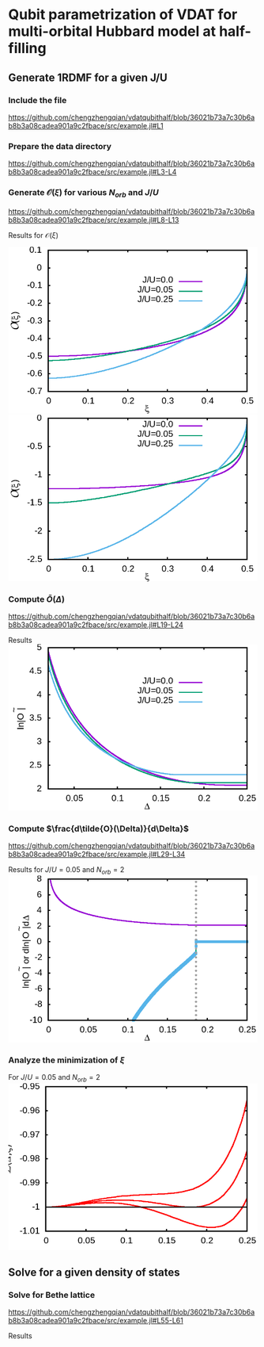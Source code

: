 # Qubit parametrization of VDAT for multi-orbital Hubbard model at half-filling

## Generate 1RDMF for a given J/U

### Include the file
https://github.com/chengzhengqian/vdatqubithalf/blob/36021b73a7c30b6ab8b3a08cadea901a9c2fbace/src/example.jl#L1

### Prepare the data directory 
https://github.com/chengzhengqian/vdatqubithalf/blob/36021b73a7c30b6ab8b3a08cadea901a9c2fbace/src/example.jl#L3-L4

### Generate $`\mathcal{O}(\xi)`$ for various $`N_{orb}`$ and  $`J/U`$
https://github.com/chengzhengqian/vdatqubithalf/blob/36021b73a7c30b6ab8b3a08cadea901a9c2fbace/src/example.jl#L8-L13

Results for $`\mathcal{O}(\xi)`$ 

![plot](./src/gene_plots/plot_xi_O_norb2_JU_0.0%200.05%200.25.png?raw=true)
![plot](./src/gene_plots/plot_xi_O_norb5_JU_0.0%200.05%200.25.png?raw=true)

### Compute $`\tilde{O}(\Delta)`$
https://github.com/chengzhengqian/vdatqubithalf/blob/36021b73a7c30b6ab8b3a08cadea901a9c2fbace/src/example.jl#L19-L24

Results
![plot](./src/gene_plots/plot_tildeO_Delta_norb2_JU_0.0%200.05%200.25.png?raw=true)

### Compute $`\frac{d\tilde{O}(\Delta)}{d\Delta}`$
https://github.com/chengzhengqian/vdatqubithalf/blob/36021b73a7c30b6ab8b3a08cadea901a9c2fbace/src/example.jl#L29-L34

Results for $`J/U=0.05`$ and $`N_{orb}=2`$
![plot](./src/gene_plots/plot_tildeO_and_derivative_in_log_norb2_JU_0.05.png?raw=true)

### Analyze the minimization of $`\xi`$ 
For $`J/U=0.05`$ and $`N_{orb}=2`$
![plot](./src/gene_plots/plot_fancyL_norb2_JU_0.05.png?raw=true)



## Solve for a given density of states

### Solve for Bethe lattice
https://github.com/chengzhengqian/vdatqubithalf/blob/36021b73a7c30b6ab8b3a08cadea901a9c2fbace/src/example.jl#L55-L61

Results








